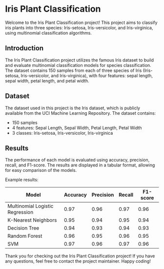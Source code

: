 # Iris Plant Classification

Welcome to the Iris Plant Classification project! This project aims to classify iris plants into three species: Iris-setosa, Iris-versicolor, and Iris-virginica, using multinomial classification algorithms.


## Introduction

The Iris Plant Classification project utilizes the famous Iris dataset to build and evaluate multinomial classification models for species classification. The dataset contains 150 samples from each of three species of Iris (Iris-setosa, Iris-versicolor, and Iris-virginica), with four features: sepal length, sepal width, petal length, and petal width.

## Dataset

The dataset used in this project is the Iris dataset, which is publicly available from the UCI Machine Learning Repository. The dataset contains:

- 150 samples
- 4 features: Sepal Length, Sepal Width, Petal Length, Petal Width
- 3 classes: Iris-setosa, Iris-versicolor, Iris-virginica

## Results

The performance of each model is evaluated using accuracy, precision, recall, and F1-score. The results are displayed in a tabular format, allowing for easy comparison of the models.

Example results:

| Model                  | Accuracy | Precision | Recall | F1-score |
|------------------------|----------|-----------|--------|----------|
| Multinomial Logistic Regression | 0.97     | 0.96      | 0.97   | 0.96     |
| K-Nearest Neighbors    | 0.95     | 0.94      | 0.95   | 0.94     |
| Decision Tree          | 0.94     | 0.93      | 0.94   | 0.93     |
| Random Forest          | 0.96     | 0.95      | 0.96   | 0.95     |
| SVM                    | 0.97     | 0.96      | 0.97   | 0.96     |



Thank you for checking out the Iris Plant Classification project! If you have any questions, feel free to contact the project maintainer. Happy coding!
